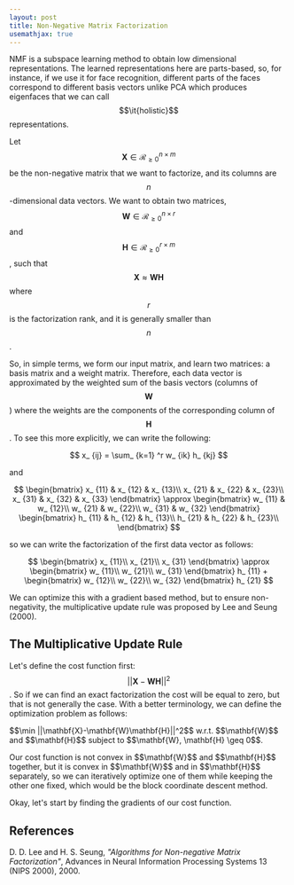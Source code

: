 ```yaml
---
layout: post
title: Non-Negative Matrix Factorization
usemathjax: true
---
```


NMF is a subspace learning method to obtain low dimensional representations. The learned representations here are parts-based, so, for instance, if we use it for face recognition, different parts of the faces correspond to different basis vectors unlike PCA which produces eigenfaces that we can call $$\it{holistic}$$ representations.

Let $$\mathbf{X} \in \mathcal{R}_ {\geq 0} ^{n \times m}$$ be the non-negative matrix that we want to factorize, and its columns are $$n$$-dimensional data vectors. We want to obtain two matrices, $$\mathbf{W} \in \mathcal{R}_ {\geq 0} ^{n \times r}$$ and $$\mathbf{H} \in \mathcal{R}_ {\geq 0} ^{r \times m}$$, such that $$\mathbf{X} \approx \mathbf{W}\mathbf{H}$$ where $$r$$ is the factorization rank, and it is generally smaller than $$n$$.

So, in simple terms, we form our input matrix, and learn two matrices: a basis matrix and a weight matrix. Therefore, each data vector is approximated by the weighted sum of the basis vectors (columns of $$\mathbf{W}$$) where the weights are the components of the corresponding column of $$\mathbf{H}$$. To see this more explicitly, we can write the following:

$$
x_ {ij} = \sum_ {k=1} ^r w_ {ik} h_ {kj}
$$

and

$$
\begin{bmatrix}
x_ {11} & x_ {12} & x_ {13}\\
x_ {21} & x_ {22} & x_ {23}\\
x_ {31} & x_ {32} & x_ {33}
\end{bmatrix} \approx
\begin{bmatrix}
w_ {11} & w_ {12}\\
w_ {21} & w_ {22}\\
w_ {31} & w_ {32}
\end{bmatrix}
\begin{bmatrix}
h_ {11} & h_ {12} & h_ {13}\\
h_ {21} & h_ {22} & h_ {23}\\
\end{bmatrix}
$$

so we can write the factorization of the first data vector as follows:

$$
\begin{bmatrix}
x_ {11}\\
x_ {21}\\
x_ {31}
\end{bmatrix} \approx
\begin{bmatrix}
w_ {11}\\
w_ {21}\\
w_ {31}
\end{bmatrix} h_ {11} +
\begin{bmatrix}
w_ {12}\\
w_ {22}\\
w_ {32}
\end{bmatrix} h_ {21}
$$

We can optimize this with a gradient based method, but to ensure non-negativity, the multiplicative update rule was proposed by Lee and Seung (2000).

The Multiplicative Update Rule
--
Let's define the cost function first: $$||\mathbf{X}-\mathbf{W}\mathbf{H}||^2$$. So if we can find an exact factorization the cost will be equal to zero, but that is not generally the case. With a better terminology, we can define the optimization problem as follows:
<p>
$$\min ||\mathbf{X}-\mathbf{W}\mathbf{H}||^2$$  w.r.t. $$\mathbf{W}$$ and $$\mathbf{H}$$ subject to $$\mathbf{W}, \mathbf{H} \geq 0$$.
<p>
Our cost function is not convex in $$\mathbf{W}$$ and $$\mathbf{H}$$ together, but it is convex in $$\mathbf{W}$$ and in $$\mathbf{H}$$ separately, so we can iteratively optimize one of them while keeping the other one fixed, which would be the block coordinate descent method.

Okay, let's start by finding the gradients of our cost function.

References
--
D. D. Lee and H. S. Seung, *"Algorithms for Non-negative Matrix Factorization"*, Advances in Neural Information Processing Systems 13 (NIPS 2000), 2000.
